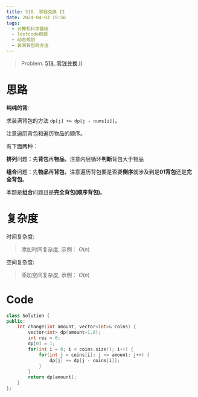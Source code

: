 ```yaml
---
title: 518. 零钱兑换 II
date: 2024-04-03 19:58
tags:
  - 计算机科学基础
  - leetcode刷题
  - 动态规划
  - 装满背包的方法
---
```

> Problem: [518. 零钱兑换 II](https://leetcode.cn/problems/coin-change-ii/description/)


# 思路

**纯纯的背**:

求装满背包的方法 `dp[j] += dp[j - nums[i]]`。

注意遍历背包和遍历物品的顺序。

有下面两种：

**排列**问题：先**背包**再**物品**，注意内层循环**判断**背包大于物品

**组合**问题：先**物品**再**背包**，注意遍历背包要是否要**倒序**就涉及到是**01背包**还是**完全背包**。

本题是**组合**问题且是**完全背包(顺序背包)**。

# 复杂度

时间复杂度:
> 添加时间复杂度, 示例： $O(n)$

空间复杂度:
> 添加空间复杂度, 示例： $O(n)$



# Code
```C++ []
class Solution {
public:
    int change(int amount, vector<int>& coins) {
        vector<int> dp(amount+1,0);
        int res = 0;
        dp[0] = 1;
        for(int i = 0; i < coins.size(); i++) {
            for(int j = coins[i]; j <= amount; j++) {
                dp[j] += dp[j - coins[i]];
            }
        }
        return dp[amount];
    }
};
```
  
